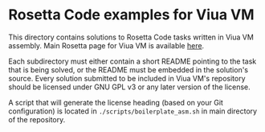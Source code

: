 # Rosetta Code examples for Viua VM

This directory contains solutions to Rosetta Code tasks written in Viua VM assembly.
Main Rosetta page for Viua VM is available [here](https://rosettacode.org/wiki/Category:Viua_VM_assembly).

Each subdirectory must either contain a short README pointing to the task that is being solved, or
the README must be embedded in the solution's source.
Every solution submitted to be included in Viua VM's repository should be licensed under GNU GPL v3 or
any later version of the license.

A script that will generate the license heading (based on your Git configuration) is located
in `./scripts/boilerplate_asm.sh` in main directory of the repository.
